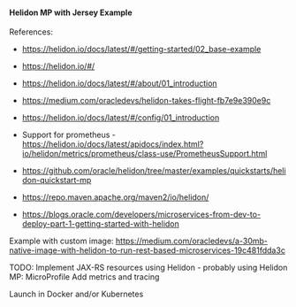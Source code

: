 #### Helidon MP with Jersey Example

References:

* https://helidon.io/docs/latest/#/getting-started/02_base-example
* https://helidon.io/#/
* https://helidon.io/docs/latest/#/about/01_introduction 
* https://medium.com/oracledevs/helidon-takes-flight-fb7e9e390e9c
* https://helidon.io/docs/latest/#/config/01_introduction
* Support for prometheus - https://helidon.io/docs/latest/apidocs/index.html?io/helidon/metrics/prometheus/class-use/PrometheusSupport.html
* https://github.com/oracle/helidon/tree/master/examples/quickstarts/helidon-quickstart-mp

* https://repo.maven.apache.org/maven2/io/helidon/
* https://blogs.oracle.com/developers/microservices-from-dev-to-deploy-part-1-getting-started-with-helidon

Example with custom image:
https://medium.com/oracledevs/a-30mb-native-image-with-helidon-to-run-rest-based-microservices-19c481fdda3c

TODO:
Implement JAX-RS resources using Helidon - probably using Helidon MP: MicroProfile
Add metrics and tracing 

Launch in Docker and/or Kubernetes